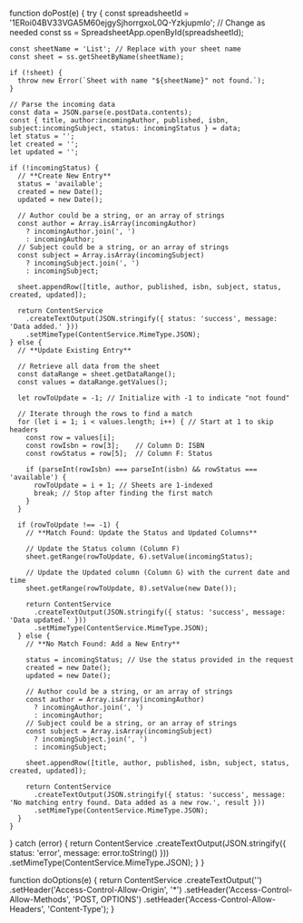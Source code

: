 function doPost(e) {
  try {
    const spreadsheetId = '1ERoi04BV33VGA5M60ejgySjhorrgxoL0Q-Yzkjupmlo'; // Change as needed
    const ss = SpreadsheetApp.openById(spreadsheetId);

    const sheetName = 'List'; // Replace with your sheet name
    const sheet = ss.getSheetByName(sheetName);

    if (!sheet) {
      throw new Error(`Sheet with name "${sheetName}" not found.`);
    }

    // Parse the incoming data
    const data = JSON.parse(e.postData.contents);
    const { title, author:incomingAuthor, published, isbn, subject:incomingSubject, status: incomingStatus } = data;
    let status = '';
    let created = '';
    let updated = '';

    if (!incomingStatus) {
      // **Create New Entry**
      status = 'available';
      created = new Date();
      updated = new Date();

      // Author could be a string, or an array of strings
      const author = Array.isArray(incomingAuthor)
        ? incomingAuthor.join(', ')
        : incomingAuthor;
      // Subject could be a string, or an array of strings
      const subject = Array.isArray(incomingSubject)
        ? incomingSubject.join(', ')
        : incomingSubject;

      sheet.appendRow([title, author, published, isbn, subject, status, created, updated]);

      return ContentService
        .createTextOutput(JSON.stringify({ status: 'success', message: 'Data added.' }))
        .setMimeType(ContentService.MimeType.JSON);
    } else {
      // **Update Existing Entry**

      // Retrieve all data from the sheet
      const dataRange = sheet.getDataRange();
      const values = dataRange.getValues();

      let rowToUpdate = -1; // Initialize with -1 to indicate "not found"

      // Iterate through the rows to find a match
      for (let i = 1; i < values.length; i++) { // Start at 1 to skip headers
        const row = values[i];
        const rowIsbn = row[3];    // Column D: ISBN
        const rowStatus = row[5];  // Column F: Status

        if (parseInt(rowIsbn) === parseInt(isbn) && rowStatus === 'available') {
          rowToUpdate = i + 1; // Sheets are 1-indexed
          break; // Stop after finding the first match
        }
      }

      if (rowToUpdate !== -1) {
        // **Match Found: Update the Status and Updated Columns**

        // Update the Status column (Column F)
        sheet.getRange(rowToUpdate, 6).setValue(incomingStatus);

        // Update the Updated column (Column G) with the current date and time
        sheet.getRange(rowToUpdate, 8).setValue(new Date());

        return ContentService
          .createTextOutput(JSON.stringify({ status: 'success', message: 'Data updated.' }))
          .setMimeType(ContentService.MimeType.JSON);
      } else {
        // **No Match Found: Add a New Entry**

        status = incomingStatus; // Use the status provided in the request
        created = new Date();
        updated = new Date();

        // Author could be a string, or an array of strings
        const author = Array.isArray(incomingAuthor)
          ? incomingAuthor.join(', ')
          : incomingAuthor;
        // Subject could be a string, or an array of strings
        const subject = Array.isArray(incomingSubject)
          ? incomingSubject.join(', ')
          : incomingSubject;

        sheet.appendRow([title, author, published, isbn, subject, status, created, updated]);

        return ContentService
          .createTextOutput(JSON.stringify({ status: 'success', message: 'No matching entry found. Data added as a new row.', result }))
          .setMimeType(ContentService.MimeType.JSON);
      }
    }
  } catch (error) {
    return ContentService
      .createTextOutput(JSON.stringify({ status: 'error', message: error.toString() }))
      .setMimeType(ContentService.MimeType.JSON);
  }
}

function doOptions(e) {
  return ContentService
    .createTextOutput('')
    .setHeader('Access-Control-Allow-Origin', '*')
    .setHeader('Access-Control-Allow-Methods', 'POST, OPTIONS')
    .setHeader('Access-Control-Allow-Headers', 'Content-Type');
}